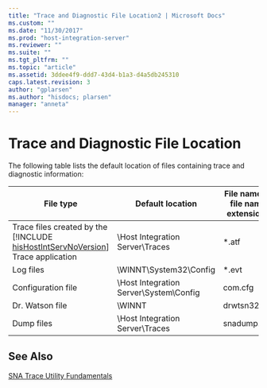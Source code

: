```yaml
---
title: "Trace and Diagnostic File Location2 | Microsoft Docs"
ms.custom: ""
ms.date: "11/30/2017"
ms.prod: "host-integration-server"
ms.reviewer: ""
ms.suite: ""
ms.tgt_pltfrm: ""
ms.topic: "article"
ms.assetid: 3ddee4f9-ddd7-43d4-b1a3-d4a5db245310
caps.latest.revision: 3
author: "gplarsen"
ms.author: "hisdocs; plarsen"
manager: "anneta"
---
```

# Trace and Diagnostic File Location
The following table lists the default location of files containing trace and diagnostic information:  


|                                                          File type                                                           |            Default location            | File name or file name extensions |
|------------------------------------------------------------------------------------------------------------------------------|----------------------------------------|-----------------------------------|
| Trace files created by the [!INCLUDE [hisHostIntServNoVersion](../includes/hishostintservnoversion-md.md)] Trace application |    \Host Integration Server\Traces     |               *.atf               |
|                                                          Log files                                                           |         \WINNT\System32\Config         |               *.evt               |
|                                                      Configuration file                                                      | \Host Integration Server\System\Config |              com.cfg              |
|                                                       Dr. Watson file                                                        |                 \WINNT                 |           drwtsn32.log            |
|                                                          Dump files                                                          |    \Host Integration Server\Traces     |            snadump.log            |

## See Also  
 [SNA Trace Utility Fundamentals](../core/sna-trace-utility-fundamentals1.md)